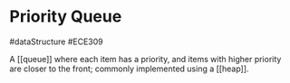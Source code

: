 # Priority Queue
#dataStructure #ECE309 

A [[queue]] where each item has a priority, and items with higher priority are closer to the front; commonly implemented using a [[heap]].